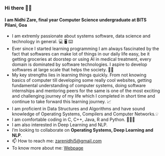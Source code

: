 ### Hi there 👋🏻
#### I am Nidhi Zare, final year Computer Science undergraduate at BITS Pilani, Goa

- I am extremly passionate about systems software, data science and technology in general. 💻 🖥 ⌨️
- Ever since I started learning programming I am always fascinated by the fact that softwares can make lot of things in our daily life easy, be it getting groceries at doorstep or using AI in medical treatment, every domain is dominated by software technologies. I aspire to develop softwares at large scale that helps the society. 🤖🤖
- My key strengths lies in learning things quickly. From not knowing basics of computer till developing some really cool websites, getting fundamental understanding of computer systems, doing software internships and mentoring peers for the same is one of the most exciting and challenging journey of my life which I completed in short time and continue to take forward this learning journey. 📈
- I am proficient in Data Structures and Algorithms and have sound knowledge of Operating Systems, Compilers and Computer Networks.💡
- I am comfortable coding in C, C++, Java, R and Python. 👩🏻‍💻
- I am also interested in Deep Learning and NLP.
- I’m looking to collaborate on **Operating Systems, Deep Learning and NLP**.
- 📫 How to reach me: zarenidhi5@gmail.com
- To know more about me: <a href="https://nzare.github.io/" target="_blank"> Webpage </a>


